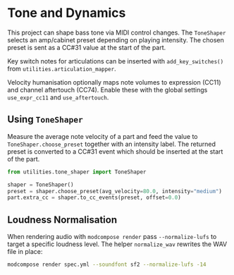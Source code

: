 # Tone and Dynamics

This project can shape bass tone via MIDI control changes. The `ToneShaper`
selects an amp/cabinet preset depending on playing intensity. The chosen preset
is sent as a CC#31 value at the start of the part.

Key switch notes for articulations can be inserted with
`add_key_switches()` from `utilities.articulation_mapper`.

Velocity humanisation optionally maps note volumes to expression (CC11) and
channel aftertouch (CC74). Enable these with the global settings
`use_expr_cc11` and `use_aftertouch`.

## Using ``ToneShaper``

Measure the average note velocity of a part and feed the value to
``ToneShaper.choose_preset`` together with an intensity label.
The returned preset is converted to a CC#31 event which should be inserted at
the start of the part.

```python
from utilities.tone_shaper import ToneShaper

shaper = ToneShaper()
preset = shaper.choose_preset(avg_velocity=80.0, intensity="medium")
part.extra_cc = shaper.to_cc_events(preset, offset=0.0)
```

## Loudness Normalisation

When rendering audio with ``modcompose render`` pass ``--normalize-lufs`` to
target a specific loudness level. The helper ``normalize_wav`` rewrites the WAV
file in place:

```bash
modcompose render spec.yml --soundfont sf2 --normalize-lufs -14
```
